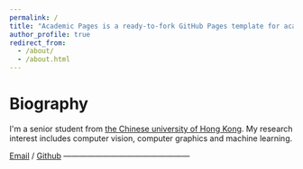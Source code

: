 ```yaml
---
permalink: /
title: "Academic Pages is a ready-to-fork GitHub Pages template for academic personal websites"
author_profile: true
redirect_from: 
  - /about/
  - /about.html
---
```


Biography
======
I'm a senior student from [the Chinese university of Hong Kong]([https://eecs.pku.edu.cn/]). My research interest includes computer vision, computer graphics and machine learning.

[Email](1155173930@link.cuhk.edu.hk) / [Github](https://github.com/liujinda11) 
————————————————

                        
